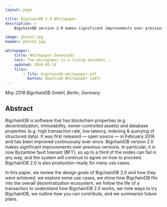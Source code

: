 ```yaml
---
layout: page

title: BigchainDB 2.0 Whitepaper
description: >
    BigchainDB version 2.0 makes significant improvements over previous versions. In particular, it is now Byzantine fault tolerant (BFT), so up to a third of the nodes can fail in any way, and the system will continue to agree on how to proceed. BigchainDB 2.0 is also production-ready for many use cases.

image: photo3.jpg
header: photo3.jpg

whitepaper:
    title: Whitepaper Downloads
    text: The whitepaper is a living document...
    updated: 2018-05-14
    files:
        - file: bigchaindb-whitepaper.pdf
          button: Download Whitepaper (pdf)
---
```


*May 2018*
*BigchainDB GmbH, Berlin, Germany*

## Abstract

BigchainDB is software that has blockchain properties (e.g. decentralization, immutability, owner-controlled assets) and database properties (e.g. high transaction rate, low latency, indexing & querying of structured data). It was first released — open source — in February 2016 and has been improved continuously ever since. BigchainDB version 2.0 makes significant improvements over previous versions. In particular, it is now Byzantine fault tolerant (BFT), so up to a third of the nodes can fail in any way, and the system will continue to agree on how to proceed. BigchainDB 2.0 is also production-ready for many use cases.

In this paper, we review the design goals of BigchainDB 2.0 and how they were achieved, we explore some use cases, we show how BigchainDB fits into the overall decentralization ecosystem, we follow the life of a transaction to understand how BigchainDB 2.0 works, we note ways to try BigchainDB, we outline how you can contribute, and we summarize future plans.

